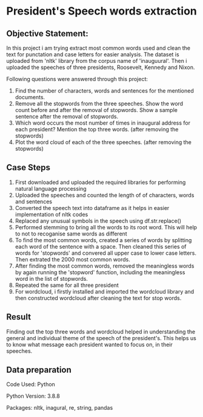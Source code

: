 # President's Speech words extraction

## Objective Statement:
In this project i am trying extract most common words used and clean the text for punctation and case letters for easier analysis. The dataset is uploaded from 'nltk' library from the corpus name of 'inauguural'. Then i uploaded the speeches of three presidents, Roosevelt, Kennedy and Nixon. 

Following questions were answered through this project: 
1. Find the number of characters, words and sentences for the mentioned documents.
2. Remove all the stopwords from the three speeches. Show the word count before and after the removal of stopwords. Show a sample sentence after the removal of stopwords.
3. Which word occurs the most number of times in inaugural address for each president? Mention the top three words. (after removing the stopwords)
4. Plot the word cloud of each of the three speeches. (after removing the stopwords)


## Case Steps
1. First downloaded and uploaded the required libraries for performing natural language processing 
2. Uploaded the speeches and counted the length of of characters, words and sentences
3. Converted the speech text into dataframe as it helps in easier implementation of nltk codes
4. Replaced any unusual symbols in the speech using df.str.replace()
5. Performed stemming to bring all the words to its root word. This will help to not to recoganise same words as different
6. To find the most common words, created a series of words by splitting each word of the sentence with a space. Then cleaned this series of words for 'stopwords' and convered all upper case to lower case letters. Then extrated the 2000 most common words. 
7. After finding the most common words, removed the meaningless words by again running the 'stopword' function, including the meaningless word in the list of stopwords. 
8. Repeated the same for all three president
9. For wordcloud, i firstly installed and imported the wordcloud library and then constructed wordcloud after cleaning the text for stop words. 

## Result
Finding out the top three words and wordcloud helped in understanding the general and individual theme of the speech of the president's. This helps us to know what message each president wanted to focus on, in their speeches. 


## Data preparation
Code Used: Python

Python Version: 3.8.8

Packages: nltk, inagural, re, string, pandas
